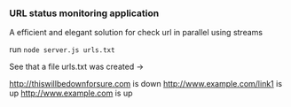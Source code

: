 ### URL status monitoring application ###

A efficient and elegant solution for check url in parallel using streams

run `node server.js urls.txt`

See that a file urls.txt was created ->

http://thiswillbedownforsure.com is down
http://www.example.com/link1 is up
http://www.example.com is up
